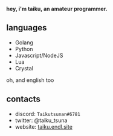 **hey, i'm taiku, an amateur programmer.**

<!--![visitors](https://visitor-badge.glitch.me/badge?page_id=taikutsunan.taikutsunan)-->
## languages
- Golang
- Python
- Javascript/NodeJS
- Lua
- Crystal

oh, and english too

## contacts
- discord: `Taikutsunan#6781`
- twitter: @taiku_tsuna
- website: [taiku.endl.site](taiku.endl.site)
